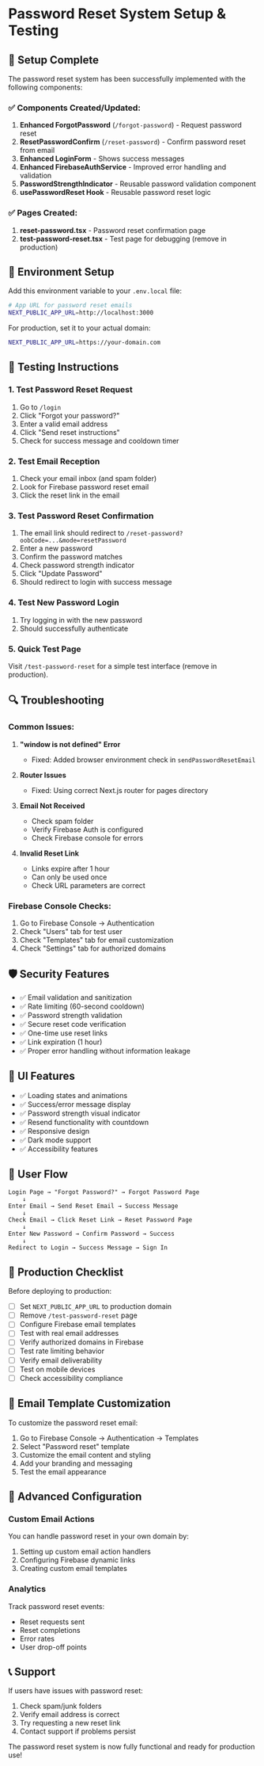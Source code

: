 # Password Reset System Setup & Testing

## 🔧 Setup Complete

The password reset system has been successfully implemented with the following components:

### ✅ Components Created/Updated:
1. **Enhanced ForgotPassword** (`/forgot-password`) - Request password reset
2. **ResetPasswordConfirm** (`/reset-password`) - Confirm password reset from email
3. **Enhanced LoginForm** - Shows success messages
4. **Enhanced FirebaseAuthService** - Improved error handling and validation
5. **PasswordStrengthIndicator** - Reusable password validation component
6. **usePasswordReset Hook** - Reusable password reset logic

### ✅ Pages Created:
1. **reset-password.tsx** - Password reset confirmation page
2. **test-password-reset.tsx** - Test page for debugging (remove in production)

## 🔧 Environment Setup

Add this environment variable to your `.env.local` file:

```bash
# App URL for password reset emails
NEXT_PUBLIC_APP_URL=http://localhost:3000
```

For production, set it to your actual domain:
```bash
NEXT_PUBLIC_APP_URL=https://your-domain.com
```

## 🧪 Testing Instructions

### 1. Test Password Reset Request
1. Go to `/login`
2. Click "Forgot your password?"
3. Enter a valid email address
4. Click "Send reset instructions"
5. Check for success message and cooldown timer

### 2. Test Email Reception
1. Check your email inbox (and spam folder)
2. Look for Firebase password reset email
3. Click the reset link in the email

### 3. Test Password Reset Confirmation
1. The email link should redirect to `/reset-password?oobCode=...&mode=resetPassword`
2. Enter a new password
3. Confirm the password matches
4. Check password strength indicator
5. Click "Update Password"
6. Should redirect to login with success message

### 4. Test New Password Login
1. Try logging in with the new password
2. Should successfully authenticate

### 5. Quick Test Page
Visit `/test-password-reset` for a simple test interface (remove in production).

## 🔍 Troubleshooting

### Common Issues:

1. **"window is not defined" Error**
   - Fixed: Added browser environment check in `sendPasswordResetEmail`

2. **Router Issues**
   - Fixed: Using correct Next.js router for pages directory

3. **Email Not Received**
   - Check spam folder
   - Verify Firebase Auth is configured
   - Check Firebase console for errors

4. **Invalid Reset Link**
   - Links expire after 1 hour
   - Can only be used once
   - Check URL parameters are correct

### Firebase Console Checks:
1. Go to Firebase Console → Authentication
2. Check "Users" tab for test user
3. Check "Templates" tab for email customization
4. Check "Settings" tab for authorized domains

## 🛡️ Security Features

- ✅ Email validation and sanitization
- ✅ Rate limiting (60-second cooldown)
- ✅ Password strength validation
- ✅ Secure reset code verification
- ✅ One-time use reset links
- ✅ Link expiration (1 hour)
- ✅ Proper error handling without information leakage

## 🎨 UI Features

- ✅ Loading states and animations
- ✅ Success/error message display
- ✅ Password strength visual indicator
- ✅ Resend functionality with countdown
- ✅ Responsive design
- ✅ Dark mode support
- ✅ Accessibility features

## 📱 User Flow

```
Login Page → "Forgot Password?" → Forgot Password Page
    ↓
Enter Email → Send Reset Email → Success Message
    ↓
Check Email → Click Reset Link → Reset Password Page
    ↓
Enter New Password → Confirm Password → Success
    ↓
Redirect to Login → Success Message → Sign In
```

## 🚀 Production Checklist

Before deploying to production:

- [ ] Set `NEXT_PUBLIC_APP_URL` to production domain
- [ ] Remove `/test-password-reset` page
- [ ] Configure Firebase email templates
- [ ] Test with real email addresses
- [ ] Verify authorized domains in Firebase
- [ ] Test rate limiting behavior
- [ ] Verify email deliverability
- [ ] Test on mobile devices
- [ ] Check accessibility compliance

## 📧 Email Template Customization

To customize the password reset email:

1. Go to Firebase Console → Authentication → Templates
2. Select "Password reset" template
3. Customize the email content and styling
4. Add your branding and messaging
5. Test the email appearance

## 🔧 Advanced Configuration

### Custom Email Actions
You can handle password reset in your own domain by:
1. Setting up custom email action handlers
2. Configuring Firebase dynamic links
3. Creating custom email templates

### Analytics
Track password reset events:
- Reset requests sent
- Reset completions
- Error rates
- User drop-off points

## 📞 Support

If users have issues with password reset:
1. Check spam/junk folders
2. Verify email address is correct
3. Try requesting a new reset link
4. Contact support if problems persist

The password reset system is now fully functional and ready for production use!